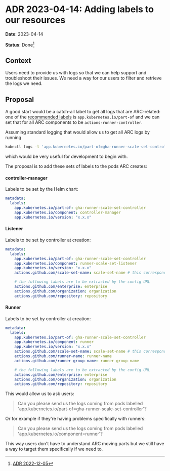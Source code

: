 # ADR 2023-04-14: Adding labels to our resources

**Date**: 2023-04-14

**Status**: Done[^1]

## Context

Users need to provide us with logs so that we can help support and troubleshoot their issues. We need a way for our users to filter and retrieve the logs we need.

## Proposal

A good start would be a catch-all label to get all logs that are
ARC-related: one of the [recommended labels](https://kubernetes.io/docs/concepts/overview/working-with-objects/common-labels/)
is `app.kubernetes.io/part-of` and we can set that for all ARC components
to be `actions-runner-controller`.

Assuming standard logging that would allow us to get all ARC logs by running

```bash
kubectl logs -l 'app.kubernetes.io/part-of=gha-runner-scale-set-controller'
```

which would be very useful for development to begin with.

The proposal is to add these sets of labels to the pods ARC creates:

#### controller-manager

Labels to be set by the Helm chart:

```yaml
metadata:
  labels:
    app.kubernetes.io/part-of: gha-runner-scale-set-controller
    app.kubernetes.io/component: controller-manager
    app.kubernetes.io/version: "x.x.x"
```

#### Listener

Labels to be set by controller at creation:

```yaml
metadata:
  labels:
    app.kubernetes.io/part-of: gha-runner-scale-set-controller
    app.kubernetes.io/component: runner-scale-set-listener
    app.kubernetes.io/version: "x.x.x"
    actions.github.com/scale-set-name: scale-set-name # this corresponds to metadata.name as set for AutoscalingRunnerSet

    # the following labels are to be extracted by the config URL
    actions.github.com/enterprise: enterprise
    actions.github.com/organization: organization
    actions.github.com/repository: repository
```

#### Runner

Labels to be set by controller at creation:

```yaml
metadata:
  labels:
    app.kubernetes.io/part-of: gha-runner-scale-set-controller
    app.kubernetes.io/component: runner
    app.kubernetes.io/version: "x.x.x"
    actions.github.com/scale-set-name: scale-set-name # this corresponds to metadata.name as set for AutoscalingRunnerSet
    actions.github.com/runner-name: runner-name
    actions.github.com/runner-group-name: runner-group-name

    # the following labels are to be extracted by the config URL
    actions.github.com/enterprise: enterprise
    actions.github.com/organization: organization
    actions.github.com/repository: repository
```

This would allow us to ask users:

> Can you please send us the logs coming from pods labelled 'app.kubernetes.io/part-of=gha-runner-scale-set-controller'?

Or for example if they're having problems specifically with runners:

> Can you please send us the logs coming from pods labelled 'app.kubernetes.io/component=runner'?

This way users don't have to understand ARC moving parts but we still have a
way to target them specifically if we need to.

[^1]: [ADR 2022-12-05](2022-12-05-adding-labels-k8s-resources.md)
